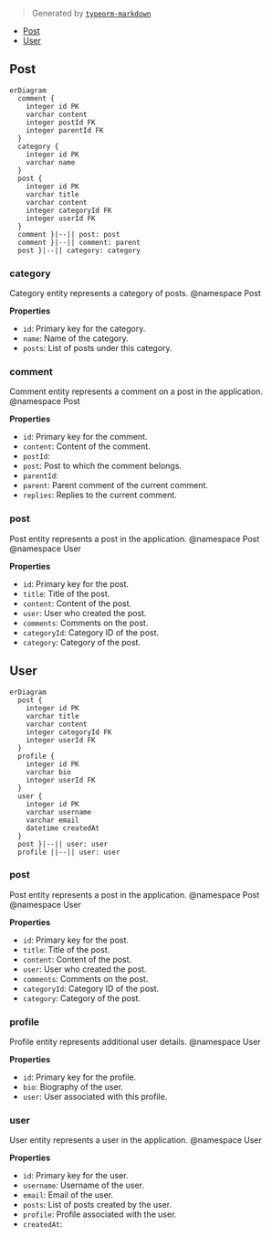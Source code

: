 > Generated by [`typeorm-markdown`](https://github.com/hermin9804/typeorm-markdown)



- [Post](#post)
- [User](#user)


## Post

```mermaid
erDiagram
  comment {
    integer id PK
    varchar content
    integer postId FK
    integer parentId FK
  }
  category {
    integer id PK
    varchar name
  }
  post {
    integer id PK
    varchar title
    varchar content
    integer categoryId FK
    integer userId FK
  }
  comment }|--|| post: post
  comment }|--|| comment: parent
  post }|--|| category: category
```

### category

Category entity represents a category of posts.
@namespace Post

**Properties**

  - `id`: Primary key for the category.
  - `name`: Name of the category.
  - `posts`: List of posts under this category.


### comment

Comment entity represents a comment on a post in the application.
@namespace Post

**Properties**

  - `id`: Primary key for the comment.
  - `content`: Content of the comment.
  - `postId`: 
  - `post`: Post to which the comment belongs.
  - `parentId`: 
  - `parent`: Parent comment of the current comment.
  - `replies`: Replies to the current comment.


### post

Post entity represents a post in the application.
@namespace Post
@namespace User

**Properties**

  - `id`: Primary key for the post.
  - `title`: Title of the post.
  - `content`: Content of the post.
  - `user`: User who created the post.
  - `comments`: Comments on the post.
  - `categoryId`: Category ID of the post.
  - `category`: Category of the post.


## User

```mermaid
erDiagram
  post {
    integer id PK
    varchar title
    varchar content
    integer categoryId FK
    integer userId FK
  }
  profile {
    integer id PK
    varchar bio
    integer userId FK
  }
  user {
    integer id PK
    varchar username
    varchar email
    datetime createdAt
  }
  post }|--|| user: user
  profile ||--|| user: user
```

### post

Post entity represents a post in the application.
@namespace Post
@namespace User

**Properties**

  - `id`: Primary key for the post.
  - `title`: Title of the post.
  - `content`: Content of the post.
  - `user`: User who created the post.
  - `comments`: Comments on the post.
  - `categoryId`: Category ID of the post.
  - `category`: Category of the post.


### profile

Profile entity represents additional user details.
@namespace User

**Properties**

  - `id`: Primary key for the profile.
  - `bio`: Biography of the user.
  - `user`: User associated with this profile.


### user

User entity represents a user in the application.
@namespace User

**Properties**

  - `id`: Primary key for the user.
  - `username`: Username of the user.
  - `email`: Email of the user.
  - `posts`: List of posts created by the user.
  - `profile`: Profile associated with the user.
  - `createdAt`: 

